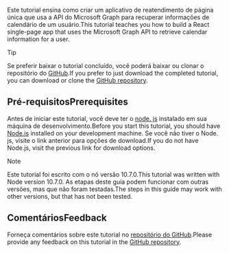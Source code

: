 <!-- markdownlint-disable MD002 MD041 -->

<span data-ttu-id="8657c-101">Este tutorial ensina como criar um aplicativo de reatendimento de página única que usa a API do Microsoft Graph para recuperar informações de calendário de um usuário.</span><span class="sxs-lookup"><span data-stu-id="8657c-101">This tutorial teaches you how to build a React single-page app that uses the Microsoft Graph API to retrieve calendar information for a user.</span></span>

> [!TIP]
> <span data-ttu-id="8657c-102">Se preferir baixar o tutorial concluído, você poderá baixar ou clonar o repositório do [GitHub](https://github.com/microsoftgraph/msgraph-training-reactspa).</span><span class="sxs-lookup"><span data-stu-id="8657c-102">If you prefer to just download the completed tutorial, you can download or clone the [GitHub repository](https://github.com/microsoftgraph/msgraph-training-reactspa).</span></span>

## <a name="prerequisites"></a><span data-ttu-id="8657c-103">Pré-requisitos</span><span class="sxs-lookup"><span data-stu-id="8657c-103">Prerequisites</span></span>

<span data-ttu-id="8657c-104">Antes de iniciar este tutorial, você deve ter o [node. js](https://nodejs.org) instalado em sua máquina de desenvolvimento.</span><span class="sxs-lookup"><span data-stu-id="8657c-104">Before you start this tutorial, you should have [Node.js](https://nodejs.org) installed on your development machine.</span></span> <span data-ttu-id="8657c-105">Se você não tiver o Node. js, visite o link anterior para opções de download.</span><span class="sxs-lookup"><span data-stu-id="8657c-105">If you do not have Node.js, visit the previous link for download options.</span></span>

> [!NOTE]
> <span data-ttu-id="8657c-106">Este tutorial foi escrito com o nó versão 10.7.0.</span><span class="sxs-lookup"><span data-stu-id="8657c-106">This tutorial was written with Node version 10.7.0.</span></span> <span data-ttu-id="8657c-107">As etapas deste guia podem funcionar com outras versões, mas que não foram testadas.</span><span class="sxs-lookup"><span data-stu-id="8657c-107">The steps in this guide may work with other versions, but that has not been tested.</span></span>

## <a name="feedback"></a><span data-ttu-id="8657c-108">Comentários</span><span class="sxs-lookup"><span data-stu-id="8657c-108">Feedback</span></span>

<span data-ttu-id="8657c-109">Forneça comentários sobre este tutorial no [repositório do GitHub](https://github.com/microsoftgraph/msgraph-training-reactspa).</span><span class="sxs-lookup"><span data-stu-id="8657c-109">Please provide any feedback on this tutorial in the [GitHub repository](https://github.com/microsoftgraph/msgraph-training-reactspa).</span></span>